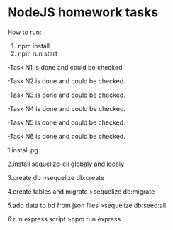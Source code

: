 # NodeJS homework tasks

How to run:

1. npm install
1. npm run start

-Task N1 is done and could be checked.

-Task N2 is done and could be checked.

-Task N3 is done and could be checked.

-Task N4 is done and could be checked.

-Task N5 is done and could be checked.

-Task N6 is done and could be checked.

1.install pg

2.install sequelize-cli globaly and localy

3.create db >sequelize db:create

4.create tables and migrate >sequelize db:migrate

5.add data to bd from json files >sequelize db:seed:all

6.run express script >npm run express
